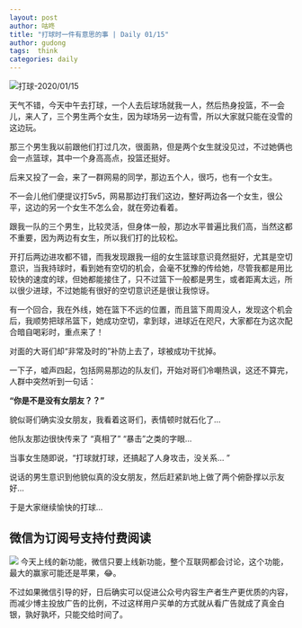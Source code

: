 ```yaml
---
layout: post
author: 咕咚
title: "打球时一件有意思的事 | Daily 01/15"
author: gudong
tags:  think
categories: daily
---
```



![打球-2020/01/15](https://cdn.jsdelivr.net/gh/maoruibin/assets/pic/2020/wx_camera_1579064278183.jpg)

天气不错，今天中午去打球，一个人去后球场就我一人，然后热身投篮，不一会儿，来人了，三个男生两个女生，因为球场另一边有雪，所以大家就只能在没雪的这边玩。

那三个男生我以前跟他们打过几次，很面熟，但是两个女生就没见过，不过她俩也会一点篮球，其中一个身高高点，投篮还挺好。

后来又投了一会，来了一群网易的同学，那边五个人，很巧，也有一个女生。

不一会儿他们便提议打5v5，网易那边打我们这边，整好两边各一个女生，很公平，这边的另一个女生不怎么会，就在旁边看着。

跟我一队的三个男生，比较灵活，但身体一般，那边水平普遍比我们高，当然这都不重要，因为两边有女生，所以我们打的比较松。

开打后两边进攻都不错，而我发现跟我一组的女生篮球意识竟然挺好，尤其是空切意识，当我持球时，看到她有空切的机会，会毫不犹豫的传给她，尽管我都是用比较快的速度的球，但她都能接住了，只不过篮下一般都是男生，或者距离太远，所以很少进球，不过她能有很好的空切意识还是很让我惊讶。

有一个回合，我在外线，她在篮下不远的位置，而且篮下周周没人，发现这个机会后，我顺势把球吊篮下，她成功空切，拿到球，进球近在咫尺，大家都在为这次配合暗自喝彩时，重点来了！

对面的大哥们却“非常及时的”补防上去了，球被成功干扰掉。

一下子，嘘声四起，包括网易那边的队友们，开始对哥们冷嘲热讽，这还不算完，人群中突然听到一句话：

**“你是不是没有女朋友？？”**

貌似哥们确实没女朋友，我看着这哥们，表情顿时就石化了…

他队友那边很快传来了 “真相了” “暴击”之类的字眼…

当事女生随即说，“打球就打球，还搞起了人身攻击，没关系... ”

说话的男生意识到他貌似真的没女朋友，然后赶紧趴地上做了两个俯卧撑以示友好...

于是大家继续愉快的打球... 

## 微信为订阅号支持付费阅读
![](https://cdn.jsdelivr.net/gh/maoruibin/assets/pic/2020/d646ea8-6f3bacda-97-16fa992bde0.jpg)
今天上线的新功能，微信只要上线新功能，整个互联网都会讨论，这个功能，最大的赢家可能还是苹果，😂。

不过如果微信引导的好，日后确实可以促进公众号内容生产者生产更优质的内容，而减少博主投放广告的比例，不过这样用户买单的方式就从看广告就成了真金白银，孰好孰坏，只能交给时间了。
